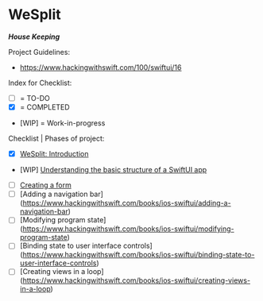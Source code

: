 #  WeSplit

***House Keeping***

Project Guidelines:
- https://www.hackingwithswift.com/100/swiftui/16

Index for Checklist:
- [ ] = TO-DO
- [x] = COMPLETED
- [WIP] = Work-in-progress


Checklist | Phases of project: 
- [x] [WeSplit: Introduction](https://www.hackingwithswift.com/books/ios-swiftui/wesplit-introduction)
- [WIP] [Understanding the basic structure of a SwiftUI app](https://www.hackingwithswift.com/books/ios-swiftui/understanding-the-basic-structure-of-a-swiftui-app)
- [ ] [Creating a form](https://www.hackingwithswift.com/books/ios-swiftui/creating-a-form)
- [ ] [Adding a navigation bar] (https://www.hackingwithswift.com/books/ios-swiftui/adding-a-navigation-bar)
- [ ] [Modifying program state] (https://www.hackingwithswift.com/books/ios-swiftui/modifying-program-state)
- [ ] [Binding state to user interface controls] (https://www.hackingwithswift.com/books/ios-swiftui/binding-state-to-user-interface-controls)
- [ ] [Creating views in a loop] (https://www.hackingwithswift.com/books/ios-swiftui/creating-views-in-a-loop)
